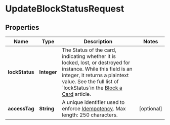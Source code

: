 

# UpdateBlockStatusRequest


## Properties

| Name | Type | Description | Notes |
|------------ | ------------- | ------------- | -------------|
|**lockStatus** | **Integer** | The Status of the card, indicating whether it is locked, lost, or destroyed for instance. While this field is an integer, it returns a plaintext value. See the full list of &#x60;lockStatus&#x60;in the [Block a Card](/guide/cards/modification.html#status) article.  |  |
|**accessTag** | **String** | A unique identifier used to enforce [Idempotency](/guide/api-basics/idempotency.html). Max length: 250 characters.  |  [optional] |



